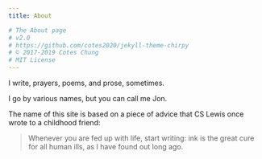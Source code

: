 ```yaml
---
title: About

# The About page
# v2.0
# https://github.com/cotes2020/jekyll-theme-chirpy
# © 2017-2019 Cotes Chung
# MIT License
---
```


I write, prayers, poems, and prose, sometimes. 

I go by various names, but you can call me Jon.

The name of this site is based on a piece of advice that CS Lewis once wrote to a childhood friend:

> Whenever you are fed up with life, start writing: ink is the great cure for all human ills, as I have found out long ago.
